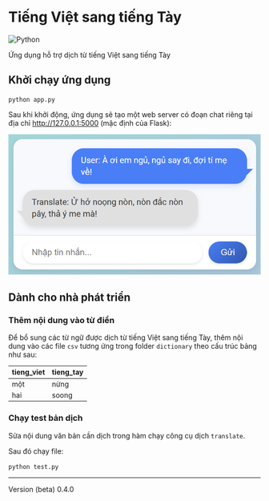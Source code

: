# Tiếng Việt sang tiếng Tày

![Python](https://img.shields.io/badge/Python-3670A0?style=for-the-badge&logo=python&logoColor=ffdd54)

Ứng dụng hỗ trợ dịch từ tiếng Việt sang tiếng Tày

## Khởi chạy ứng dụng

```commandline
python app.py
```

Sau khi khởi động, ứng dụng sẽ tạo một web server có đoạn chat riêng tại địa chỉ http://127.0.0.1:5000 (mặc định của Flask):

![img.png](pics/img.png)

## Dành cho nhà phát triển

### Thêm nội dung vào từ điển

Để bổ sung các từ ngữ được dịch từ tiếng Việt sang tiếng Tày, thêm nội dung vào các file `csv` tương ứng trong folder `dictionary` theo cấu trúc bảng như sau:

|tieng_viet|tieng_tay|
|-|-|
|một|nừng|
|hai|soong|

### Chạy test bản dịch

Sửa nội dung văn bản cần dịch trong hàm chạy công cụ dịch `translate`.

Sau đó chạy file:

```commandline
python test.py
```

---

Version (beta) 0.4.0

